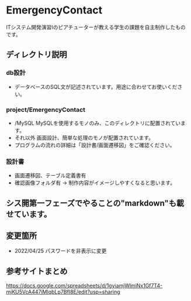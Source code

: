 # EmergencyContact
ITシステム開発演習Ⅰのピアチューターが教える学生の課題を自主制作したものです。

## ディレクトリ説明

### db設計
* データベースのSQL文が記述されています。用途に合わせてお使いください。

### project/EmergencyContact
* /MySQL MySQLを使用するモノのみ、このディレクトリに配置されています。
* それ以外 画面設計、簡単な処理のモノが配置されています。
* プログラムの流れの詳細は「設計書/画面遷移図」をご確認ください。

### 設計書
* 画面遷移図、テーブル定義書有
* 確認画像フォルダ有 → 制作内容がイメージしやすくなると思います。

## シス開第一フェーズでやることの"markdown"も載せています。

## 変更箇所
* 2022/04/25 パスワードを非表示に変更

## 参考サイトまとめ
https://docs.google.com/spreadsheets/d/1gyiamjWlmiNx1Gf7T4-mjKU5VcA447iMIqbLp7BfI8E/edit?usp=sharing
